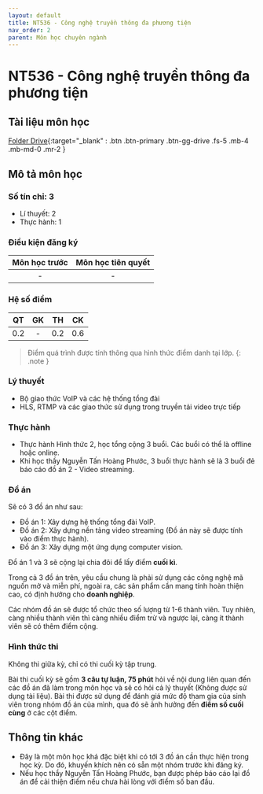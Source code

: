```yaml
---
layout: default
title: NT536 - Công nghệ truyền thông đa phương tiện
nav_order: 2
parent: Môn học chuyên ngành
---
```


# NT536 - Công nghệ truyền thông đa phương tiện

## Tài liệu môn học

[Folder Drive](https://drive.google.com/drive/folders/1-S5_1_hhosfYUf4j17ETrCTGkq9LMJGR?usp=sharing){:target="_blank" : .btn .btn-primary .btn-gg-drive .fs-5 .mb-4 .mb-md-0 .mr-2 }

## Mô tả môn học

### Số tín chỉ: 3
- Lí thuyết: 2
- Thực hành: 1

### Điều kiện đăng ký

| Môn học trước| Môn học tiên quyết  |
|------|-----|
| <center> - </center>| <center>-</center>|

### Hệ số điểm

| QT   | GK  | TH  | CK  |
|------|-----|-----|-----|
| <center>0.2</center>| <center>-</center>| <center>0.2</center> | <center>0.6</center> |

> Điểm quá trình được tính thông qua hình thức điểm danh tại lớp.
{: .note }
### Lý thuyết

- Bộ giao thức VoIP và các hệ thống tổng đài
- HLS, RTMP và các giao thức sử dụng trong truyền tải video trực tiếp

### Thực hành

- Thực hành Hình thức 2, học tổng cộng 3 buổi. Các buổi có thể là offline hoặc online.
- Khi học thầy Nguyễn Tấn Hoàng Phước, 3 buổi thực hành sẽ là 3 buổi đẻ báo cáo đồ án 2 - Video streaming.

### Đồ án

Sẽ có 3 đồ án như sau:

- Đồ án 1: Xây dựng hệ thống tổng đài VoIP.
- Đồ án 2: Xây dựng nền tảng video streaming (Đồ án này sẽ được tính vào điểm thực hành).
- Đồ án 3: Xây dựng một ứng dụng computer vision.

Đồ án 1 và 3 sẽ cộng lại chia đôi để lấy điểm **cuối kì**.

Trong cả 3 đồ án trên, yêu cầu chung là phải sử dụng các công nghệ mã nguồn mở và miễn phí, ngoài ra, các sản phẩm cần mang tính hoàn thiện cao, có định hướng cho **doanh nghiệp**.

Các nhóm đồ án sẽ được tổ chức theo số lượng từ 1-6 thành viên. Tuy nhiên, càng nhiều thành viên thì càng nhiều điểm trừ và ngược lại, càng ít thành viên sẽ có thêm điểm cộng.

### Hình thức thi

Không thi giữa kỳ, chỉ có thi cuối kỳ tập trung.

Bài thi cuối kỳ sẽ gồm **3 câu tự luận, 75 phút** hỏi về nội dung liên quan đến các đồ án đã làm trong môn học và sẽ có hỏi cả lý thuyết (Không được sử dụng tài liệu). Bài thi được sử dụng để đánh giá mức độ tham gia của sinh viên trong nhóm đồ án của mình, qua đó sẽ ảnh hưởng đến **điểm số cuối cùng** ở các cột điểm.

## Thông tin khác

- Đây là một môn học khá đặc biệt khi có tới 3 đồ án cần thực hiện trong học kỳ. Do đó, khuyến khích nên có sẵn một nhóm trước khi đăng ký.
- Nếu học thầy Nguyễn Tấn Hoàng Phước, bạn được phép báo cáo lại đồ án để cải thiện điểm nếu chưa hài lòng với điểm số ban đầu.